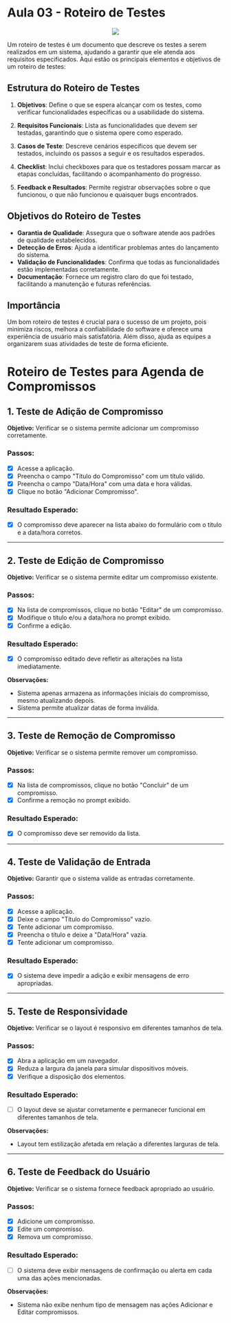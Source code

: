 # Aula 03 - Roteiro de Testes
<div align = "center">
<img src="https://github.com/user-attachments/assets/bc6e7eda-932a-4457-83ca-5acf233e5603">
</div>

Um roteiro de testes é um documento que descreve os testes a serem realizados em um sistema, ajudando a garantir que ele atenda aos requisitos especificados. Aqui estão os principais elementos e objetivos de um roteiro de testes:

## Estrutura do Roteiro de Testes

1. **Objetivos**: Define o que se espera alcançar com os testes, como verificar funcionalidades específicas ou a usabilidade do sistema.

2. **Requisitos Funcionais**: Lista as funcionalidades que devem ser testadas, garantindo que o sistema opere como esperado.

3. **Casos de Teste**: Descreve cenários específicos que devem ser testados, incluindo os passos a seguir e os resultados esperados.

4. **Checklist**: Inclui checkboxes para que os testadores possam marcar as etapas concluídas, facilitando o acompanhamento do progresso.

5. **Feedback e Resultados**: Permite registrar observações sobre o que funcionou, o que não funcionou e quaisquer bugs encontrados.

## Objetivos do Roteiro de Testes

- **Garantia de Qualidade**: Assegura que o software atende aos padrões de qualidade estabelecidos.
- **Detecção de Erros**: Ajuda a identificar problemas antes do lançamento do sistema.
- **Validação de Funcionalidades**: Confirma que todas as funcionalidades estão implementadas corretamente.
- **Documentação**: Fornece um registro claro do que foi testado, facilitando a manutenção e futuras referências.

## Importância

Um bom roteiro de testes é crucial para o sucesso de um projeto, pois minimiza riscos, melhora a confiabilidade do software e oferece uma experiência de usuário mais satisfatória. Além disso, ajuda as equipes a organizarem suas atividades de teste de forma eficiente.


# Roteiro de Testes para Agenda de Compromissos

## 1. Teste de Adição de Compromisso

**Objetivo:** Verificar se o sistema permite adicionar um compromisso corretamente.

### Passos:
- [x] Acesse a aplicação.
- [x] Preencha o campo "Título do Compromisso" com um título válido.
- [x] Preencha o campo "Data/Hora" com uma data e hora válidas.
- [x] Clique no botão "Adicionar Compromisso".

### Resultado Esperado:
- [x] O compromisso deve aparecer na lista abaixo do formulário com o título e a data/hora corretos.

---

## 2. Teste de Edição de Compromisso

**Objetivo:** Verificar se o sistema permite editar um compromisso existente.

### Passos:
- [x] Na lista de compromissos, clique no botão "Editar" de um compromisso.
- [x] Modifique o título e/ou a data/hora no prompt exibido.
- [x] Confirme a edição.

### Resultado Esperado:
- [x] O compromisso editado deve refletir as alterações na lista imediatamente.

**Observações:** 

- Sistema apenas armazena as informações iniciais do compromisso, mesmo atualizando depois.
- Sistema permite atualizar datas de forma inválida.

---

## 3. Teste de Remoção de Compromisso

**Objetivo:** Verificar se o sistema permite remover um compromisso.

### Passos:
- [x] Na lista de compromissos, clique no botão "Concluir" de um compromisso.
- [x] Confirme a remoção no prompt exibido.

### Resultado Esperado:
- [x] O compromisso deve ser removido da lista.

---

## 4. Teste de Validação de Entrada

**Objetivo:** Garantir que o sistema valide as entradas corretamente.

### Passos:
- [x] Acesse a aplicação.
- [x] Deixe o campo "Título do Compromisso" vazio.
- [x] Tente adicionar um compromisso.
- [x] Preencha o título e deixe a "Data/Hora" vazia.
- [x] Tente adicionar um compromisso.

### Resultado Esperado:
- [x] O sistema deve impedir a adição e exibir mensagens de erro apropriadas.

---

## 5. Teste de Responsividade

**Objetivo:** Verificar se o layout é responsivo em diferentes tamanhos de tela.

### Passos:
- [x] Abra a aplicação em um navegador.
- [x] Reduza a largura da janela para simular dispositivos móveis.
- [x] Verifique a disposição dos elementos.

### Resultado Esperado:
- [ ] O layout deve se ajustar corretamente e permanecer funcional em diferentes tamanhos de tela.

**Observações:**

- Layout tem estilização afetada em relação a diferentes larguras de tela.

---

## 6. Teste de Feedback do Usuário

**Objetivo:** Verificar se o sistema fornece feedback apropriado ao usuário.

### Passos:
- [x] Adicione um compromisso.
- [x] Edite um compromisso.
- [x] Remova um compromisso.

### Resultado Esperado:
- [ ] O sistema deve exibir mensagens de confirmação ou alerta em cada uma das ações mencionadas.

**Observações:** 

- Sistema não exibe nenhum tipo de mensagem nas ações Adicionar e Editar compromissos.
